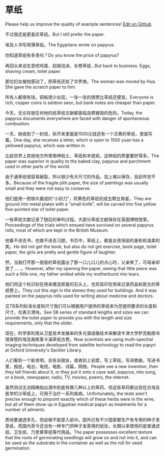 # 草纸

Please help us improve the quality of example sentences! [Edit on Github](https://github.com/jiyushe/jiyu-example-sentence-source/blob/main/chinese/caozhi.md)

<p><span class="chinese">不过我还是更喜欢草纸。</span><span class="english">But I still prefer the paper.</span></p>

<p><span class="chinese">埃及人书写用薄草纸。</span><span class="english">The Egyptians wrote on papyrus.</span></p>

<p><span class="chinese">你知道草纸有多贵吗？</span><span class="english">Do you know the price of papyrus?</span></p>

<p><span class="chinese">再回头来谈生意吧鸡蛋、刮胡泡沫、长卷草纸…</span><span class="english">But back to business. Eggs, shaving cream, toilet paper.</span></p>

<p><span class="chinese">那位妇女被他感动了，把草纸还给了华罗庚。</span><span class="english">The woman was moved by Hua. She gave the scratch paper to him.</span></p>

<p><span class="chinese">所有人都很有钱，铜板很少出现，一张一张的银票比草纸还便宜。</span><span class="english">Everyone is rich, copper coins is seldom seen, but bank notes are cheaper than paper.</span></p>

<p><span class="chinese">今天，无论存放在何地的纸草纸文献都面临自燃被毁的危险。</span><span class="english">Today, the papyrus documents everywhere are faced with danger of spontaneous combustion.</span></p>

<p><span class="chinese">一天，她收到了一封信，拆开来里面是1500元钱还有一个泛黄的草纸，里面写着。</span><span class="english">One day, she receives a letter, which is open to 1500 yuan has a yellowed papyrus, which was written in.</span></p>

<p><span class="chinese">比起世界上其他地方所使用烤粘土、草纸和羊皮纸，这种纸的质量要好得多。</span><span class="english">The paper was superior in quality to the baked clay, papyrus and parchment used in other parts of the world.</span></p>

<p><span class="chinese">由于通草纸很容易破裂，所以很少有大尺寸的作品，加上难以保存，目前传世不多。</span><span class="english">Because of the fragile pith paper, the size of paintings was usually small and they were not easy to conserve.</span></p>

<p><span class="chinese">他们是用一把铁片磨成的“小刻刀”，将黄色的草纸刻成五颗五角星。</span><span class="english">They are ground into metal plates with a "small knife", will be carved into five yellow five-pointed star of toilet paper.</span></p>

<p><span class="chinese">一些草纸文献记录了随后的审判过程。大部分草纸文献保存在英国博物馆里。</span><span class="english">Proceedings of the trials which ensued have survived on several papyrus rolls, most of which are kept in the British Museum.</span></p>

<p><span class="chinese">他看不进去书，也做不进去习题，书页中，草纸上，都是女孩俏丽的身影和温柔的笑。</span><span class="english">He did not get the book, but also do not get exercise, book page, toilet paper, the girls are pretty and gentle figure of laughter.</span></p>

<p><span class="chinese">然，当我打开那一层层的草纸露出了那一口儿口儿的点心时，父亲笑了，可母亲却哭了……。</span><span class="english">However, after my opening the paper, seeing that little piece was such a little one, my father smiled while my motherburst into tears.</span></p>

<p><span class="chinese">他们将这个标识刻在用来建造房屋的石头上，也将其印在用来记录药品和医生的草纸卷上。</span><span class="english">They cut this sign in the stones they used for buildings. And it was painted on the papyrus rolls used for writing about medicine and doctors.</span></p>

<p><span class="chinese">见TB系列标准长度和尺寸我们可以根据用户提供的草纸来为您提供要求的长度和尺寸，仅表示滑块。</span><span class="english">See SB series of standard lengths and sizes we can provide the toilet paper to provide you with the length and size requirements, only that the slider.</span></p>

<p><span class="chinese">现在，科学家利用从卫星技术发展来的多光谱成像技术来解读牛津大学萨克勒图书馆保管的埃及奥斯莱卡浦草纸古卷。</span><span class="english">Now scientists are using multi-spectral imaging techniques developed from satellite technology to read the papyri at Oxford University's Sackler Library.</span></p>

<p><span class="chinese">人们看到一个新发明，会告诉朋友，或者刻上岩壁，写上草纸，写进歌曲，写进书里，报纸，电台，电视，电影，诗篇，网络。</span><span class="english">People see a new invention, then they tell friends about it, or they put it onto a cave wall, papyrus, into song, or a book, newspaper, radio, TV, movies, poems, the internet.</span></p>

<p><span class="chinese">虽然测试无法精确指出酒中到底有哪几种以上的草药，但这些草药都出现在古埃及医学的沙草纸上，可用于治疗一系列疾病。</span><span class="english">Unfortunately, the tests aren't precise enough to pinpoint exactly which of these herbs were in the wine, but all of them show up in Egyptian medical papyri as treatments for a number of ailments.</span></p>

<p><span class="chinese">质地要通透多孔，但幼根不能穿入纸中。国外已有不少国家都生产有专用的种子发芽纸，而国内至今还没有一种专门供种子发芽用的纸张，长期以来使用的是普通滤纸、卫生纸、乃至黄草纸等代用品。</span><span class="english">The paper possesses excellent texture that the roots of germinating seedlings will grow on and not into it, and can be used as the substrate in the container as well as the roll for seed germination.</span></p>

